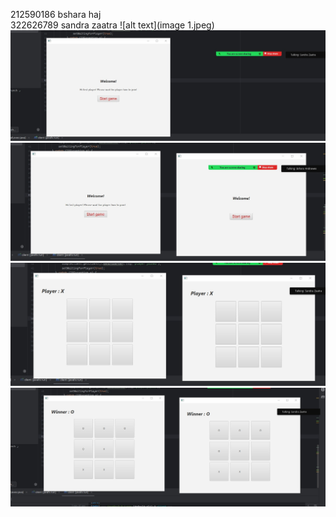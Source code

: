 212590186 bshara haj    
322626789 sandra zaatra
![alt text](image 1.jpeg)
![alt text](image2.jpeg)
![alt text](image3.jpeg)
![alt text](image4.jpeg)
![alt text](image5.jpeg)
